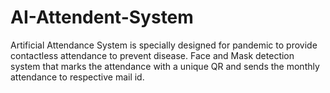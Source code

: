 # AI-Attendent-System
Artificial Attendance System is specially designed for pandemic to provide contactless attendance to prevent disease. Face and Mask detection system that marks the attendance with a unique QR and sends the monthly attendance to respective mail id.
